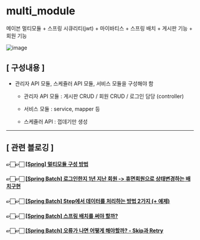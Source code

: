 # multi_module
메이븐 멀티모듈 + 스프링 시큐리티(jwt) + 마이바티스 + 스프링 배치 + 게시판 기능 + 회원 기능

![image](https://user-images.githubusercontent.com/67456294/198409485-ed9be61d-170d-42d0-9953-1232ee0cced3.png)


## [ 구성내용 ] 
- 관리자 API 모듈, 스케쥴러 API 모듈, 서비스 모듈을 구성해야 함

  - 관리자 API 모듈 : 게시판 CRUD / 회원 CRUD / 로그인 담당 (controller)

  - 서비스 모듈 : service, mapper 등 

  - 스케쥴러 API : 껍데기만 생성

---

## [ 관련 블로깅 ] 

#### 👉🏻👉🏻 [[Spring] 멀티모듈 구성 방법](https://domean.tistory.com/297)

#### 👉🏻👉🏻 [[Spring Batch] 로그인한지 1년 지난 회원 -> 휴면회원으로 상태변경하는 배치구현](https://domean.tistory.com/293)

#### 👉🏻👉🏻 [[Spring Batch] Step에서 데이터를 처리하는 방법 2가지 (+ 예제)](https://domean.tistory.com/294)

#### 👉🏻👉🏻 [[Spring Batch] 스프링 배치를 써야 할까?](https://domean.tistory.com/295)

#### 👉🏻👉🏻 [[Spring Batch] 오류가 나면 어떻게 해야할까? - Skip과 Retry](https://domean.tistory.com/296)




